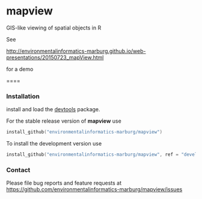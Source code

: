 # mapview
GIS-like viewing of spatial objects in R

See 

http://environmentalinformatics-marburg.github.io/web-presentations/20150723_mapView.html

for a demo

====

### Installation

install and load the [devtools](http://cran.r-project.org/package=devtools) package.

For the stable release version of **mapview** use


```S
install_github("environmentalinformatics-marburg/mapview")
```


To install the development version use


```S
install_github("environmentalinformatics-marburg/mapview", ref = "develop")
```


### Contact

Please file bug reports and feature requests at https://github.com/environmentalinformatics-marburg/mapview/issues

